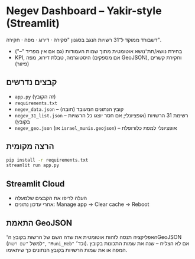 # Negev Dashboard – Yakir-style (Streamlit)

דשבורד ממוקד ל־31 רשויות הנגב בסגנון "סקירה · דירוג · מפה · חקירה".
- בחירת נושא/תת־נושא אוטומטית מתוך שמות העמודות (גם אם אין מפריד "–")
- KPI, היסטוגרמה, טבלת דירוג, מפה (אם מספקים GeoJSON), וחקירת קשרים (פיזור)

## קבצים נדרשים
- `app.py` (זה הקובץ)
- `requirements.txt`
- `negev_data.json` – קובץ הנתונים המעובד (חובה)
- `negev_31_list.json` – רשימת 31 הרשויות (אופציונלי; אם חסר יוצגו כל הרשויות בקובץ)
- `negev_geo.json` (או `israel_munis.geojson`) – אופציונלי למפת כלורופלת

## הרצה מקומית
```bash
pip install -r requirements.txt
streamlit run app.py
```

## Streamlit Cloud
- העלה לריפו את הקבצים שלמעלה
- אחרי עדכון נתונים: Manage app → Clear cache → Reboot

## התאמת GeoJSON
האפליקציה תנסה לזהות אוטומטית את שדה השם של הרשות בקובץ ה־GeoJSON (למשל `"שם רשות"`, `"Muni_Heb"` וכד׳).
אם לא הצליח – שנה את שמות התכונות בקובץ המפה או את שמות הרשויות בקובץ הנתונים כך שיתאימו.
